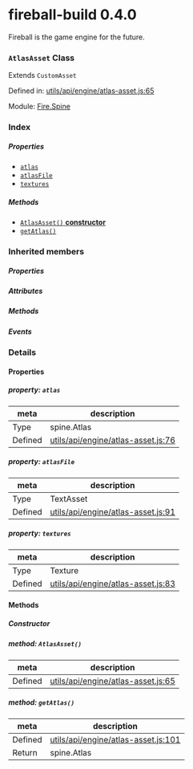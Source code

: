 
# fireball-build 0.4.0

Fireball is the game engine for the future.

### `AtlasAsset` Class

Extends `CustomAsset`

Defined in: [utils/api/engine/atlas-asset.js:65](../files/utils/api/engine/atlas-asset.js.js)

Module: [Fire.Spine](../modules/Fire.Spine.md)




 

### Index

##### Properties

  - [`atlas`](#property-atlas)
  - [`atlasFile`](#property-atlasfile)
  - [`textures`](#property-textures)



##### Methods

  - [`AtlasAsset()` **constructor**](#method-atlasasset)
  - [`getAtlas()`](#method-getatlas)




### Inherited members

##### Properties


##### Attributes


##### Methods


##### Events




### Details


#### Properties



##### property: `atlas`



| meta | description |
|------|-------------|
| Type | spine.Atlas |
| Defined | [utils/api/engine/atlas-asset.js:76](../files/utils_api_engine_atlas-asset.js.md#l76) |




##### property: `atlasFile`



| meta | description |
|------|-------------|
| Type | TextAsset |
| Defined | [utils/api/engine/atlas-asset.js:91](../files/utils_api_engine_atlas-asset.js.md#l91) |




##### property: `textures`



| meta | description |
|------|-------------|
| Type | Texture |
| Defined | [utils/api/engine/atlas-asset.js:83](../files/utils_api_engine_atlas-asset.js.md#l83) |






<!-- Method Block -->
#### Methods

##### Constructor

##### method: `AtlasAsset()`



| meta | description |
|------|-------------|
| Defined | [utils/api/engine/atlas-asset.js:65](../files/utils_api_engine_atlas-asset.js.md#l65) |



##### method: `getAtlas()`



| meta | description |
|------|-------------|
| Defined | [utils/api/engine/atlas-asset.js:101](../files/utils_api_engine_atlas-asset.js.md#l101) |
| Return 		 | spine.Atlas 




